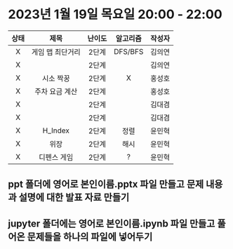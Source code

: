 # 2023년 1월 19일 목요일 20:00 - 22:00

|상태|제목|난이도|알고리즘|작성자  
|:---:|:---:|:---:|:---:|:---:|  
|X|게임 맵 최단거리|2단계|DFS/BFS|김의연  
|X||2단계||김의연  
|X|시소 짝꿍|2단계|X|홍성호
|X|주차 요금 계산|2단계||홍성호
|X||2단계||김대겸
|X||2단계||김대겸  
|X|H_Index|2단계|정렬|윤민혁
|X|위장|2단계|해시|윤민혁
|X|디펜스 게임|2단계|?|윤민혁

## ppt 폴더에 영어로 본인이름.pptx 파일 만들고 문제 내용과 설명에 대한 발표 자료 만들기
## jupyter 폴더에는 영어로 본인이름.ipynb 파일 만들고 풀어온 문제들을 하나의 파일에 넣어두기
